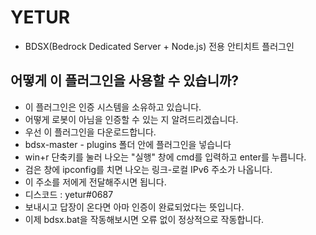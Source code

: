 # YETUR
- BDSX(Bedrock Dedicated Server + Node.js) 전용 안티치트 플러그인

## 어떻게 이 플러그인을 사용할 수 있습니까?
- 이 플러그인은 인증 시스템을 소유하고 있습니다.
- 어떻게 로봇이 아님을 인증할 수 있는 지 알려드리겠습니다.
- 우선 이 플러그인을 다운로드합니다.
- bdsx-master - plugins 폴더 안에 플러그인을 넣습니다
- win+r 단축키를 눌러 나오는 "실행" 창에 cmd를 입력하고 enter를 누릅니다.
- 검은 창에 ipconfig를 치면 나오는 링크-로컬 IPv6 주소가 나옵니다.
- 이 주소를 저에게 전달해주시면 됩니다.
- 디스코드 : yetur#0687
- 보내시고 답장이 온다면 아마 인증이 완료되었다는 뜻입니다.
- 이제 bdsx.bat을 작동해보시면 오류 없이 정상적으로 작동합니다.
